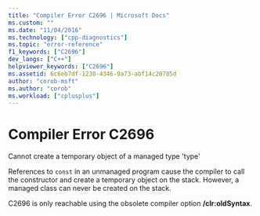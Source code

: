 ```yaml
---
title: "Compiler Error C2696 | Microsoft Docs"
ms.custom: ""
ms.date: "11/04/2016"
ms.technology: ["cpp-diagnostics"]
ms.topic: "error-reference"
f1_keywords: ["C2696"]
dev_langs: ["C++"]
helpviewer_keywords: ["C2696"]
ms.assetid: 6c6eb7df-1230-4346-9a73-abf14c20785d
author: "corob-msft"
ms.author: "corob"
ms.workload: ["cplusplus"]
---
```

# Compiler Error C2696
Cannot create a temporary object of a managed type 'type'  
  
References to `const` in an unmanaged program cause the compiler to call the constructor and create a temporary object on the stack. However, a managed class can never be created on the stack.  
  
C2696 is only reachable using the obsolete compiler option **/clr:oldSyntax**.  
